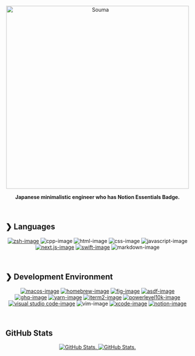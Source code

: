 <br>

<div align="center">
  <a href="https://github.com/5ouma">
    <picture>
      <source media="(prefers-color-scheme: light)" srcset="https://user-images.githubusercontent.com/101255979/205854458-602beaed-7083-4ad5-985e-9f7025df5a36.png" width=500>
      <img src="https://user-images.githubusercontent.com/101255979/205854465-7d1371ef-8f53-463b-99cd-ad3513d2873b.png" width=500  alt="Souma">
    </picture>
  </a>
  <b><p>Japanese minimalistic engineer who has Notion Essentials Badge.</p></b>
</div>

<br>

## ❯ Languages

<div align="center">

[![zsh-image]][zsh-link]
![cpp-image]
![html-image]
![css-image]
![javascript-image]
[![next.js-image]][next.js-link]
[![swift-image]][swift-link]
![markdown-image]

</div>

[zsh-image]: https://img.shields.io/badge/Zsh-4EAA25?logo=gnu-bash&logoColor=white&style=flat-square
[zsh-link]: https://www.zsh.org
[cpp-image]: https://img.shields.io/badge/C++-00599C?logo=c%2B%2B&logoColor=white&style=flat-square
[html-image]: https://img.shields.io/badge/HTML-E34F26?logo=html5&logoColor=white&style=flat-square
[css-image]: https://img.shields.io/badge/CSS-1572B6?logo=css3&logoColor=white&style=flat-square
[javascript-image]: https://img.shields.io/badge/JavaScript-F7DF1E?logo=javascript&logoColor=black&style=flat-square
[next.js-image]: https://img.shields.io/badge/Next.js-000000?logo=next.js&logoColor=white&style=flat-square
[next.js-link]: https://nextjs.org
[swift-image]: https://img.shields.io/badge/Swift-F05138?logo=swift&logoColor=white&style=flat-square
[swift-link]: https://developer.apple.com/swift
[markdown-image]: https://img.shields.io/badge/Markdown-000000?logo=markdown&logoColor=white&style=flat-square

<br>

## ❯ Development Environment

<div align="center">

[![macos-image]][macos-link]
[![homebrew-image]][homebrew-link]
[![fig-image]][fig-link]
[![asdf-image]][asdf-link]
[![ghq-image]][ghq-link]
[![yarn-image]][yarn-link]
[![iterm2-image]][iterm2-link]
[![powerlevel10k-image]][powerlevel10k-link]
[![visual studio code-image]][visual studio code-link]
![vim-image]
[![xcode-image]][xcode-link]
[![notion-image]][notion-link]

</div>

[macos-image]: https://img.shields.io/badge/macOS-000000?logo=apple&logoColor=white&style=flat-square
[macos-link]: https://developer.apple.com/macos
[homebrew-image]: https://img.shields.io/badge/Homebrew-FBB040?logo=homebrew&logoColor=333333&style=flat-square
[homebrew-link]: https://brew.sh
[fig-image]: https://img.shields.io/badge/%E2%97%A7%20Fig-000000?style=flat-square
[fig-link]: https://fig.io
[asdf-image]: https://img.shields.io/badge/asdf-380953?logo=progate&lohoColor=white&style=flat-square
[asdf-link]: https://asdf-vm.com
[ghq-image]: https://img.shields.io/badge/ghq-F05032?logo=git&logoColor=white&style=flat-square
[ghq-link]: https://github.com/x-motemen/ghq
[yarn-image]: https://img.shields.io/badge/Yarn-2C8EBB?logo=yarn&logoColor=white&style=flat-square
[yarn-link]: https://yarnpkg.com
[iterm2-image]: https://img.shields.io/badge/iTerm2-000000?logo=iterm2&logoColor=white&style=flat-square
[iterm2-link]: https://iterm2.com
[powerlevel10k-image]: https://img.shields.io/badge/❯%20Powerlevel10k-e34a10?style=flat-square
[powerlevel10k-link]: https://github.com/romkatv/powerlevel10k
[visual studio code-image]: https://img.shields.io/badge/Visual%20Studio%20Code-007ACC?logo=visual-studio-code&logoColor=white&style=flat-square
[visual studio code-link]: https://code.visualstudio.com
[vim-image]: https://img.shields.io/badge/Vim-019733?logo=vim&logoColor=white&style=flat-square
[xcode-image]: https://img.shields.io/badge/Xcode-147EFB?logo=xcode&logoColor=white&style=flat-square
[xcode-link]: https://developer.apple.com/xcode
[notion-image]: https://img.shields.io/badge/Notion-000000?logo=notion&logoColor=white&style=flat-square
[notion-link]: https://www.notion.so

<br>

## GitHub Stats

<div align="center">
  <a href="https://github.com/5ouma">
    <picture>
      <source media="(prefers-color-scheme: light)" srcset="https://github-read-me-stats.vercel.app/api/?username=5ouma&show_icons=true&title_color=242424&text_color=242424&icon_color=242424&bg_color=ffffff&hide_border=true&cache_seconds=7200">
      <img alt="GitHub Stats." src="https://github-read-me-stats.vercel.app/api/?username=5ouma&show_icons=true&title_color=f4f4f4&text_color=f4f4f4&icon_color=f4f4f4&bg_color=0d1116&hide_border=true&cache_seconds=7200">
    </picture>
  </a>
  <a href="https://github.com/5ouma">
    <picture>
      <source media="(prefers-color-scheme: light)" srcset="https://github-read-me-stats.vercel.app/api/top-langs/?username=5ouma&layout=compact&exclude_repo=github-readme-stats&langs_count=10&title_color=242424&text_color=242424&icon_color=242424&bg_color=ffffff&hide_border=true&cache_seconds=7200">
      <img alt="GitHub Stats." src="https://github-read-me-stats.vercel.app/api/top-langs/?username=5ouma&layout=compact&exclude_repo=github-readme-stats&langs_count=10f&title_color=f4f4f4&text_color=f4f4f4&icon_color=f4f4f4&bg_color=0d1116&hide_border=true&cache_seconds=7200">
    </picture>
  </a>
</div>
